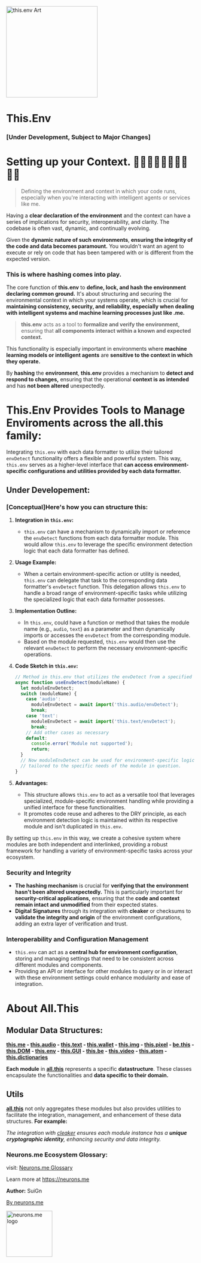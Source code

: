 

<img src="https://suign.github.io/assets/imgs/this.env.locking.enviroments-removebg-preview.png" alt="this.env Art" width="244">

# This.Env

### [Under Development, Subject to Major Changes]

# Setting up your Context. 👋🏻👋🏼👋🏽👋🏾👋🏿



> Defining the environment and context in which your code runs, especially when you're interacting with intelligent agents or services like me.



Having a **clear declaration of the environment** and the context can have a series of implications for security, interoperability, and clarity. 
The codebase is often vast, dynamic, and continually evolving. 

Given the **dynamic nature of such environments**, **ensuring the integrity of the code and data becomes paramount.**
You wouldn't want an agent to execute or rely on code that has been tampered with or is different from the expected version. 

### This is where hashing comes into play.

The core function of **this.env** to **define, lock, and hash the environment** **declaring common ground.**
It's about structuring and securing the environmental context in which your systems operate, which is crucial for **maintaining consistency, security, and reliability, especially when dealing with intelligent systems and machine learning processes just like .me.**



> **this.env** acts as a tool to **formalize and verify the environment,** ensuring that **all components interact within a known and expected context.** 



This functionality is especially important in environments where **machine learning models or intelligent agents** are **sensitive to the context in which they operate.** 

By **hashing** the **environment**, **this.env** provides a mechanism to **detect and respond to changes,** ensuring that the operational **context is as intended** and has **not been altered** unexpectedly.



# This.Env Provides Tools to Manage Enviroments across the all.this family:

 Integrating `this.env` with each data formatter to utilize their tailored `envDetect` functionality offers a flexible and powerful system. This way, `this.env` serves as a higher-level interface that **can access environment-specific configurations and utilities provided by each data formatter.** 

## Under Developement:

### [Conceptual]Here's how you can structure this:

1. **Integration in `this.env`:**

   - `this.env` can have a mechanism to dynamically import or reference the `envDetect` functions from each data formatter module. This would allow `this.env` to leverage the specific environment detection logic that each data formatter has defined.

2. **Usage Example:**

   - When a certain environment-specific action or utility is needed, `this.env` can delegate that task to the corresponding data formatter's `envDetect` function. This delegation allows `this.env` to handle a broad range of environment-specific tasks while utilizing the specialized logic that each data formatter possesses.

3. **Implementation Outline:**

   - In `this.env`, could have a function or method that takes the module name (e.g., `audio`, `text`) as a parameter and then dynamically imports or accesses the `envDetect` from the corresponding module.
   - Based on the module requested, `this.env` would then use the relevant `envDetect` to perform the necessary environment-specific operations.

4. **Code Sketch in `this.env`:**

   ```js
   // Method in this.env that utilizes the envDetect from a specified data formatter module
   async function useEnvDetect(moduleName) {
     let moduleEnvDetect;
     switch (moduleName) {
       case 'audio':
         moduleEnvDetect = await import('this.audio/envDetect');
         break;
       case 'text':
         moduleEnvDetect = await import('this.text/envDetect');
         break;
       // Add other cases as necessary
       default:
         console.error('Module not supported');
         return;
     }
     // Now moduleEnvDetect can be used for environment-specific logic
     // tailored to the specific needs of the module in question.
   }
   ```

5. **Advantages:**

   - This structure allows `this.env` to act as a versatile tool that leverages specialized, module-specific environment handling while providing a unified interface for these functionalities.
   - It promotes code reuse and adheres to the DRY principle, as each environment detection logic is maintained within its respective module and isn't duplicated in `this.env`.

By setting up `this.env` in this way, we create a cohesive system where modules are both independent and interlinked, providing a robust framework for handling a variety of environment-specific tasks across your ecosystem.

### Security and Integrity

- **The hashing mechanism**  is crucial for **verifying that the environment hasn't been altered unexpectedly.** This is particularly important for **security-critical applications,** ensuring that the **code and context remain intact and unmodified** from their expected states.
- **Digital Signatures** through its integration with **cleaker** or checksums to **validate the integrity and origin** of the environment configurations, adding an extra layer of verification and trust.

### Interoperability and Configuration Management

- `this.env` can act as a **central hub for environment configuration**, storing and managing settings that need to be consistent across different modules and components.
- Providing an API or interface for other modules to query or in or interact with these environment settings could enhance modularity and ease of integration.



# About All.This

## Modular Data Structures:

**[this.me](https://suign.github.io/this.me)  - [this.audio](https://suign.github.io/this.audio) - [this.text](https://suign.github.io/this.text) - [this.wallet](https://suign.github.io/this.wallet) - [this.img](https://suign.github.io/this.img) - [this.pixel](https://suign.github.io/Pixels) - [be.this](https://suign.github.io/be.this) - [this.DOM](https://suign.github.io/this.DOM) - [this.env](https://suign.github.io/this.env/) - [this.GUI](https://suign.github.io/this.GUI) - [this.be](https://suign.github.io/this.be) - [this.video](https://suign.github.io/this.video) - [this.atom](https://suign.github.io/this.atom) - [this.dictionaries](https://suign.github.io/this.dictionaries/)**

**Each module** in **[all.this](https://neurons.me/all-this)** represents a specific **datastructure**. These classes encapsulate the functionalities and **data specific to their domain.**

## **Utils**

**[all.this](https://neurons.me/all-this)** not only aggregates these modules but also provides utilities to facilitate the integration, management, and enhancement of these data structures. **For example:**

*The integration with [cleaker](https://suign.github.io/cleaker/) ensures each module instance has a **unique cryptographic identity**, enhancing security and data integrity.*

### Neurons.me Ecosystem Glossary:

visit: [Neurons.me Glossary](https://suign.github.io/neurons.me/Glossary) 

Learn more at https://neurons.me

**Author:** SuiGn

[By neurons.me](https://neurons.me)

<img src="https://suign.github.io/neurons.me/neurons_logo.png" alt="neurons.me logo" width="123" height="123" style="width123px; height:123px;">



